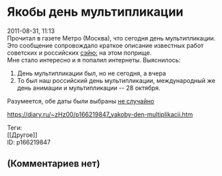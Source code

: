 Якобы день мультипликации
=========================

  
2011-08-31, 11:13  
 Прочитал в газете Метро (Москва), что сегодня день мультипликации. Это сообщение сопровождало краткое описание известных работ советских и российских  [сэйю:](https://ru.wikipedia.org/wiki/%D0%A1%D1%8D%D0%B9%D1%8E)  на этом поприще.   
 Мне стало интересно и я попалил интернеты. Выяснилось:   
 1) День мультипликации был, но не сегодня, а вчера   
 2) То был наш российский день мультипликации, международный же день анимации и мультипликации -- 28 октября.   
   
 Разумеется, обе даты были выбраны  [не случайно](https://ru.wikipedia.org/wiki/%D0%9C%D0%B5%D0%B6%D0%B4%D1%83%D0%BD%D0%B0%D1%80%D0%BE%D0%B4%D0%BD%D1%8B%D0%B9_%D0%B4%D0%B5%D0%BD%D1%8C_%D0%B0%D0%BD%D0%B8%D0%BC%D0%B0%D1%86%D0%B8%D0%B8)    
  
<https://diary.ru/~zHz00/p166219847_yakoby-den-multiplikacii.htm>  
  
Теги:  
[[Другое]]  
ID: p166219847  


(Комментариев нет)
------------------